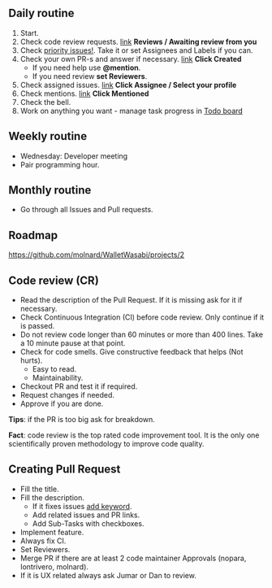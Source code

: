 
## Daily routine

1. Start.
2. Check code review requests. [link](https://github.com/zkSNACKs/WalletWasabi/pulls) __Reviews / Awaiting review from you__
2. Check [priority issues!](https://github.com/zkSNACKs/WalletWasabi/pulls?q=is%3Aopen+is%3Apr+label%3Apriority). Take it or set Assignees and Labels if you can.
3. Check your own PR-s and answer if necessary. [link](https://github.com/pulls?utf8=%E2%9C%93&q=is%3Aopen+is%3Apr+repo%3AzkSNACKs%2FWalletWasabi+) __Click Created__
   - If you need help use __@mention__.
   - If you need review __set Reviewers__.
4. Check assigned issues. [link](https://github.com/zkSNACKs/WalletWasabi/issues) __Click Assignee / Select your profile__
5. Check mentions. [link](https://github.com/pulls?utf8=%E2%9C%93&q=is%3Aopen+archived%3Afalse+repo%3AzkSNACKs%2FWalletWasabi+) __Click Mentioned__
6. Check the bell.
7. Work on anything you want - manage task progress in [Todo board](https://github.com/molnard/WalletWasabi/projects/1)

## Weekly routine

- Wednesday: Developer meeting
- Pair programming hour.

## Monthly routine

- Go through all Issues and Pull requests.

## Roadmap

https://github.com/molnard/WalletWasabi/projects/2

## Code review (CR)

- Read the description of the Pull Request. If it is missing ask for it if necessary.
- Check Continuous Integration (CI) before code review. Only continue if it is passed.
- Do not review code longer than 60 minutes or more than 400 lines. Take a 10 minute pause at that point.
- Check for code smells. Give constructive feedback that helps (Not hurts).
  - Easy to read.
  - Maintainability.
- Checkout PR and test it if required.
- Request changes if needed.
- Approve if you are done.

__Tips__: if the PR is too big ask for breakdown.

__Fact__: code review is the top rated code improvement tool. It is the only one scientifically proven methodology to improve code quality.

## Creating Pull Request

- Fill the title.
- Fill the description.
  - If it fixes issues [add keyword](https://help.github.com/en/articles/closing-issues-using-keywords).
  - Add related issues and PR links.
  - Add Sub-Tasks with checkboxes.
- Implement feature.
- Always fix CI.
- Set Reviewers.
- Merge PR if there are at least 2 code maintainer Approvals (nopara, lontrivero, molnard).
- If it is UX related always ask Jumar or Dan to review.
